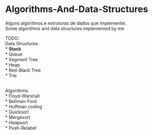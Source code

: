 Algorithms-And-Data-Structures
==============================

Alguns algoritmos e estruturas de dados que implementei.<br/>
Some algorithms and data structures implemented by me

TODO:<br/>
  Data Structures:<br/>
    * **Stack**<br/>
    * Queue<br/>
    * Segment Tree<br/>
    * Heap<br/>
    * Red-Black Tree<br/>
    * Trie<br/><br/>
  
  Algorithms:<br/>
    * Floyd-Warshall<br/>
    * Bellman-Ford<br/>
    * Huffman coding<br/>
    * Quicksort<br/>
    * Mergesort<br/>
    * Heapsort<br/>
    * Push-Relabel<br/>
